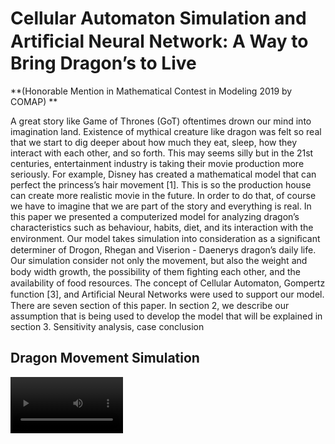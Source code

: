 # Cellular Automaton Simulation and Artiﬁcial Neural Network: A Way to Bring Dragon’s to Live
**(Honorable Mention in Mathematical Contest in Modeling 2019 by COMAP) **

A great story like Game of Thrones (GoT) oftentimes drown our mind into imagination land. Existence of mythical creature like dragon was felt so real that we start to dig deeper about how much they eat, sleep, how they interact with each other, and so forth. This may seems silly but in the 21st centuries, entertainment industry is taking their movie production more seriously. For example, Disney has created a mathematical model that can perfect the princess’s hair movement [1]. This is so the production house can create more realistic movie in the future. In order to do that, of course we have to imagine that we are part of the story and everything is real. In this paper we presented a computerized model for analyzing dragon’s characteristics such as behaviour, habits, diet, and its interaction with the environment. Our model takes simulation into consideration as a signiﬁcant determiner of Drogon, Rhegan and Viserion - Daenerys dragon’s daily life. Our simulation consider not only the movement, but also the weight and body width growth, the possibility of them ﬁghting each other, and the availability of food resources. The concept of Cellular Automaton, Gompertz function [3], and Artiﬁcial Neural Networks were used to support our model. There are seven section of this paper. In section 2, we describe our assumption that is being used to develop the model that will be explained in section 3. Sensitivity analysis, case conclusion


## Dragon Movement Simulation 
<video src="dragonsimulation2.mp4" width=180/>

## Dragon Logic Building Block 
<img src = "dragon logic.JPG" >
